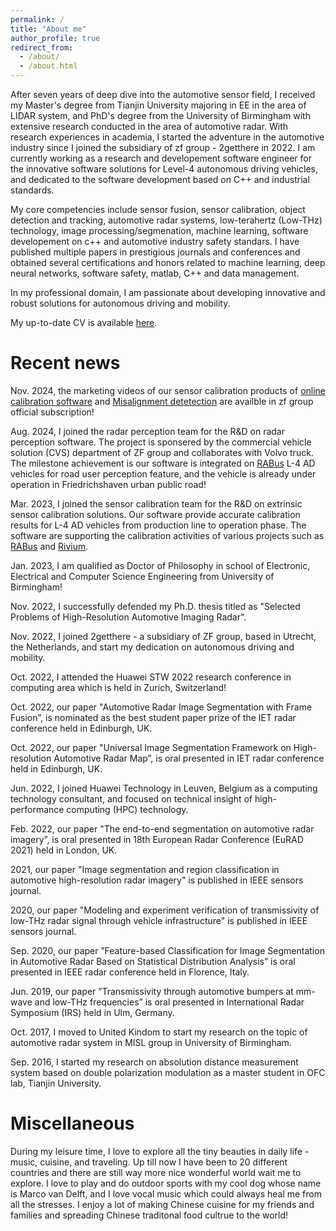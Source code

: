 ```yaml
---
permalink: /
title: "About me"
author_profile: true
redirect_from: 
  - /about/
  - /about.html
---
```


After seven years of deep dive into the automotive sensor field, I received my Master's degree from Tianjin University majoring in EE in the area of LIDAR system, and PhD's degree from the University of Birmingham with extensive research conducted in the area of automotive radar. With research experiences in academia, I started the adventure in the automotive industry since I joined the subsidiary of zf group - 2getthere in 2022. I am currently working as a research and developement software engineer for the innovative software solutions for Level-4 autonomous driving vehicles, and dedicated to the software development based on C++ and industrial standards. 

My core competencies include sensor fusion, sensor calibration, object detection and tracking, automotive radar systems, low-terahertz (Low-THz) technology, image processing/segmenation, machine learning, software developement on c++ and automotive industry safety standars. I have published multiple papers in prestigious journals and conferences and obtained several certifications and honors related to machine learning, deep neural networks, software safety, matlab, C++ and data management. 

In my professional domain, I am passionate about developing innovative and robust solutions for autonomous driving and mobility. 

My up-to-date CV is available [here](../files/CV_YX.pdf).

Recent news
=====

Nov. 2024, the marketing videos of our sensor calibration products of [online calibration software](https://www.youtube.com/watch?v=5mTBcsLttQY&t=35s) and [Misalignment detetection](https://www.youtube.com/watch?v=v0upbUKoufw&t=191s) are availble in zf group official subscription!

Aug. 2024, I joined the radar perception team for the R&D on radar perception software. The project is sponsered by the commercial vehicle solution (CVS) department of ZF group and collaborates with Volvo truck. The milestone achievement is our software is integrated on [RABus](https://www.youtube.com/watch?v=isRtxSoPeFc) L-4 AD vehicles for road user perception feature, and the vehicle is already under operation in Friedrichshaven urban public road! 

Mar. 2023, I joined the sensor calibration team for the R&D on extrinsic sensor calibration solutions. Our software provide accurate calibration results for L-4 AD vehicles from production line to operation phase. The software are supporting the calibration activities of various projects such as [RABus](https://www.youtube.com/watch?v=isRtxSoPeFc) and [Rivium](https://www.youtube.com/watch?v=m5-rI5n6qng).

Jan. 2023, I am qualified as Doctor of Philosophy in school of Electronic, Electrical and Computer Science Engineering from University of Birmingham!

Nov. 2022, I successfully defended my Ph.D. thesis titled as "Selected Problems of High-Resolution Automotive Imaging Radar".

Nov. 2022, I joined 2getthere - a subsidiary of ZF group, based in Utrecht, the Netherlands, and start my dedication on autonomous driving and mobility.

Oct. 2022, I attended the Huawei STW 2022 research conference in computing area which is held in Zurich, Switzerland!

Oct. 2022, our paper "Automotive Radar Image Segmentation with Frame Fusion”, is nominated as the best student paper prize of the IET radar conference held in Edinburgh, UK. 

Oct. 2022, our paper "Universal Image Segmentation Framework on High-resolution Automotive Radar Map”, is oral presented in IET radar conference held in Edinburgh, UK. 

Jun. 2022, I joined Huawei Technology in Leuven, Belgium as a computing technology consultant, and focused on technical insight of high-performance computing (HPC) technology.

Feb. 2022, our paper "The end-to-end segmentation on automotive radar imagery”, is oral presented in 18th European Radar Conference (EuRAD 2021) held in London, UK. 

2021, our paper "Image segmentation and region classification in automotive high-resolution radar imagery" is published in IEEE sensors journal.

2020, our paper "Modeling and experiment verification of transmissivity of low-THz radar signal through vehicle infrastructure" is published in IEEE sensors journal.

Sep. 2020, our paper ”Feature-based Classification for Image Segmentation in Automotive Radar Based on
Statistical Distribution Analysis” is oral presented in IEEE radar conference held in Florence, Italy.

Jun. 2019, our paper ”Transmissivity through automotive bumpers at mm-wave and low-THz frequencies” is oral presented in International Radar Symposium (IRS) held in Ulm, Germany.

Oct. 2017, I moved to United Kindom to start my research on the topic of automotive radar system in MISL group in University of Birmingham. 

Sep. 2016, I started my research on absolution distance measurement system based on double
polarization modulation as a master student in OFC lab, Tianjin University.

Miscellaneous
======

During my leisure time, I love to explore all the tiny beauties in daily life - music, cuisine, and traveling. Up till now I have been to 20 different countries and there are still way more nice wonderful world wait me to explore. I love to play and do outdoor sports with my cool dog whose name is Marco van Delft, and I love vocal music which could always heal me from all the stresses. I enjoy a lot of making Chinese cuisine for my friends and families and spreading Chinese traditonal food cultrue to the world!

